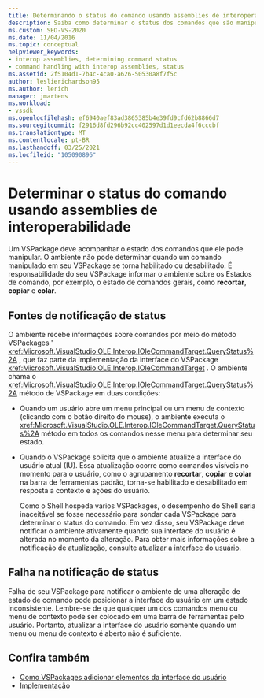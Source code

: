 ```yaml
---
title: Determinando o status do comando usando assemblies de interoperabilidade | Microsoft Docs
description: Saiba como determinar o status dos comandos que são manipulados em um VSPackage, usando a interface Microsoft. VisualStudio. OLE. Interop. IOleCommandTarget.
ms.custom: SEO-VS-2020
ms.date: 11/04/2016
ms.topic: conceptual
helpviewer_keywords:
- interop assemblies, determining command status
- command handling with interop assemblies, status
ms.assetid: 2f5104d1-7b4c-4ca0-a626-50530a8f7f5c
author: leslierichardson95
ms.author: lerich
manager: jmartens
ms.workload:
- vssdk
ms.openlocfilehash: ef6940aef83ad3865385b4e39fd9cfd62b8866d7
ms.sourcegitcommit: f2916d8fd296b92cc402597d1d1eecda4f6cccbf
ms.translationtype: MT
ms.contentlocale: pt-BR
ms.lasthandoff: 03/25/2021
ms.locfileid: "105090896"
---
```

# <a name="determine-command-status-by-using-interop-assemblies"></a>Determinar o status do comando usando assemblies de interoperabilidade
Um VSPackage deve acompanhar o estado dos comandos que ele pode manipular. O ambiente não pode determinar quando um comando manipulado em seu VSPackage se torna habilitado ou desabilitado. É responsabilidade do seu VSPackage informar o ambiente sobre os Estados de comando, por exemplo, o estado de comandos gerais, como **recortar**, **copiar** e **colar**.

## <a name="status-notification-sources"></a>Fontes de notificação de status
 O ambiente recebe informações sobre comandos por meio do método VSPackages ' <xref:Microsoft.VisualStudio.OLE.Interop.IOleCommandTarget.QueryStatus%2A> , que faz parte da implementação da interface do VSPackage <xref:Microsoft.VisualStudio.OLE.Interop.IOleCommandTarget> . O ambiente chama o <xref:Microsoft.VisualStudio.OLE.Interop.IOleCommandTarget.QueryStatus%2A> método de VSPackage em duas condições:

- Quando um usuário abre um menu principal ou um menu de contexto (clicando com o botão direito do mouse), o ambiente executa o <xref:Microsoft.VisualStudio.OLE.Interop.IOleCommandTarget.QueryStatus%2A> método em todos os comandos nesse menu para determinar seu estado.

- Quando o VSPackage solicita que o ambiente atualize a interface do usuário atual (IU). Essa atualização ocorre como comandos visíveis no momento para o usuário, como o agrupamento **recortar**, **copiar** e **colar** na barra de ferramentas padrão, torna-se habilitado e desabilitado em resposta a contexto e ações do usuário.

  Como o Shell hospeda vários VSPackages, o desempenho do Shell seria inaceitável se fosse necessário para sondar cada VSPackage para determinar o status do comando. Em vez disso, seu VSPackage deve notificar o ambiente ativamente quando sua interface do usuário é alterada no momento da alteração. Para obter mais informações sobre a notificação de atualização, consulte [atualizar a interface do usuário](../../extensibility/updating-the-user-interface.md).

## <a name="status-notification-failure"></a>Falha na notificação de status
 Falha de seu VSPackage para notificar o ambiente de uma alteração de estado de comando pode posicionar a interface do usuário em um estado inconsistente. Lembre-se de que qualquer um dos comandos menu ou menu de contexto pode ser colocado em uma barra de ferramentas pelo usuário. Portanto, atualizar a interface do usuário somente quando um menu ou menu de contexto é aberto não é suficiente.

## <a name="see-also"></a>Confira também
- [Como VSPackages adicionar elementos da interface do usuário](../../extensibility/internals/how-vspackages-add-user-interface-elements.md)
- [Implementação](../../extensibility/internals/command-implementation.md)
